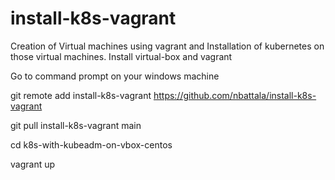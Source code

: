# install-k8s-vagrant
Creation of Virtual machines using vagrant and Installation of kubernetes on those virtual machines. 
Install virtual-box and vagrant

Go to command prompt on your windows machine

git remote add install-k8s-vagrant https://github.com/nbattala/install-k8s-vagrant

git pull install-k8s-vagrant main

cd k8s-with-kubeadm-on-vbox-centos

vagrant up
